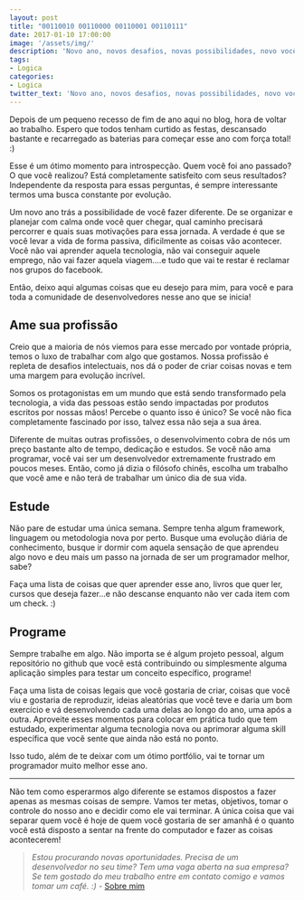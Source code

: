 ```yaml
---
layout: post
title: "00110010 00110000 00110001 00110111"
date: 2017-01-10 17:00:00
image: '/assets/img/'
description: 'Novo ano, novos desafios, novas possibilidades, novo você.'
tags:
- Logica
categories:
- Logica
twitter_text: 'Novo ano, novos desafios, novas possibilidades, novo você.'
---
```


Depois de um pequeno recesso de fim de ano aqui no blog, hora de voltar ao trabalho. Espero que todos tenham curtido as festas, descansado bastante e recarregado as baterias para começar esse ano com força total! :)

Esse é um ótimo momento para introspecção. Quem você foi ano passado? O que você realizou? Está completamente satisfeito com seus resultados? Independente da resposta para essas perguntas, é sempre interessante termos uma busca constante por evolução.

Um novo ano trás a possibilidade de você fazer diferente. De se organizar e planejar com calma onde você quer chegar, qual caminho precisará percorrer e quais suas motivações para essa jornada. A verdade é que se você levar a vida de forma passiva, dificilmente as coisas vão acontecer. Você não vai aprender aquela tecnologia, não vai conseguir aquele emprego, não vai fazer aquela viagem....e tudo que vai te restar é reclamar nos grupos do facebook.

Então, deixo aqui algumas coisas que eu desejo para mim, para você e para toda a comunidade de desenvolvedores nesse ano que se inicia! 

## Ame sua profissão

Creio que a maioria de nós viemos para esse mercado por vontade própria, temos o luxo de trabalhar com algo que gostamos. Nossa profissão é repleta de desafios intelectuais, nos dá o poder de criar coisas novas e tem uma margem para evolução incrível.

Somos os protagonistas em um mundo que está sendo transformado pela tecnologia, a vida das pessoas estão sendo impactadas por produtos escritos por nossas mãos! Percebe o quanto isso é único? Se você não fica completamente fascinado por isso, talvez essa não seja a sua área.

Diferente de muitas outras profissões, o desenvolvimento cobra de nós um preço bastante alto de tempo, dedicação e estudos. Se você não ama programar, você vai ser um desenvolvedor extremamente frustrado em poucos meses. Então, como já dizia o filósofo chinês, escolha um trabalho que você ame e não terá de trabalhar um único dia de sua vida.

## Estude

Não pare de estudar uma única semana. Sempre tenha algum framework, linguagem ou metodologia nova por perto. Busque uma evolução diária de conhecimento, busque ir dormir com aquela sensação de que aprendeu algo novo e deu mais um passo na jornada de ser um programador melhor, sabe?

Faça uma lista de coisas que quer aprender esse ano, livros que quer ler, cursos que deseja fazer...e não descanse enquanto não ver cada item com um check. :)

## Programe

Sempre trabalhe em algo. Não importa se é algum projeto pessoal, algum repositório no github que você está contribuindo ou simplesmente alguma aplicação simples para testar um conceito específico, programe!

Faça uma lista de coisas legais que você gostaria de criar, coisas que você viu e gostaria de reproduzir, ideias aleatórias que você teve e daria um bom exercício e vá desenvolvendo cada uma delas ao longo do ano, uma após a outra. Aproveite esses momentos para colocar em prática tudo que tem estudado, experimentar alguma tecnologia nova ou aprimorar alguma skill específica que você sente que ainda não está no ponto.

Isso tudo, além de te deixar com um ótimo portfólio, vai te tornar um programador muito melhor esse ano.

---

Não tem como esperarmos algo diferente se estamos dispostos a fazer apenas as mesmas coisas de sempre. Vamos ter metas, objetivos, tomar o controle do nosso ano e decidir como ele vai terminar. A única coisa que vai separar quem você é hoje de quem você gostaria de ser amanhã é o quanto você está disposto a sentar na frente do computador e fazer as coisas acontecerem!

> _Estou procurando novas oportunidades. Precisa de um desenvolvedor no seu time? Tem uma vaga aberta na sua empresa? Se tem gostado do meu trabalho entre em contato comigo e vamos tomar um café. :)_ - [Sobre mim](http://cauequeiroz.com.br/about/)